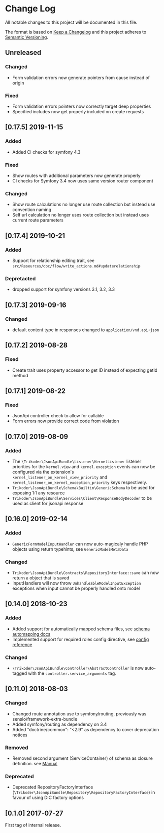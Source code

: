 # Change Log
All notable changes to this project will be documented in this file.

The format is based on [Keep a Changelog](http://keepachangelog.com/en/1.0.0/)
and this project adheres to [Semantic Versioning](http://semver.org/spec/v2.0.0.html).

## Unreleased

### Changed
- Form validation errors now generate pointers from cause instead of origin

### Fixed
- Form validation errors pointers now correctly target deep properties 
- Specified includes now get properly included on create requests

## [0.17.5] 2019-11-15

### Added
- Added CI checks for symfony 4.3

### Fixed
- Show routes with additional parameters now generate properly
- CI checks for Symfony 3.4 now uses same version router component

### Changed
- Show route calculations no longer use route collection but instead use convention naming
- Self url calculation no longer uses route collection but instead uses current route parameters

## [0.17.4] 2019-10-21

### Added
- Support for relationship editing trait, see `src/Resources/doc/flow/write_actions.md#updaterelationship`

### Depretacted
- dropped support for symfony versions 3.1, 3.2, 3.3

## [0.17.3] 2019-09-16

### Changed
- default content type in responses changed to `application/vnd.api+json`

## [0.17.2] 2019-08-28

### Fixed
- Create trait uses property accessor to get ID instead of expecting getId method

## [0.17.1] 2019-08-22

### Fixed
- JsonApi controller check to allow for callable
- Form errors now provide correct code from violation

## [0.17.0] 2019-08-09

### Added
- The `\Trikoder\JsonApiBundle\Listener\KernelListener` listener priorities for the
`kernel.view` and `kernel.exception` events can now be configured via the extension's
`kernel_listener_on_kernel_view_priority` and `kernel_listener_on_kernel_exception_priority`
keys respectively.
- `Trikoder\JsonApiBundle\Schema\Builtin\GenericSchema` to be used for exposing 1:1 any resource
- `Trikoder\JsonApiBundle\Services\Client\ResponseBodyDecoder` to be used as client for jsonapi response

## [0.16.0] 2019-02-14

### Added
- `GenericFormModelInputHandler` can now auto-magicaly handle PHP objects using return typehints, see `GenericModelMetaData`

### Changed
- `Trikoder\JsonApiBundle\Contracts\RepositoryInterface::save` can now return a object that is saved
- InputHandlers will now throw `UnhandleableModelInputException` exceptions when input cannot be properly handled onto model


## [0.14.0] 2018-10-23

### Added
- Added support for automatically mapped schema files, see [schema automapping docs](src/Resources/doc/getting_started/schema_automapping.md)
- Implemented support for required roles config directive, see [config reference](src/Resources/doc/configuration/configuration.md)

### Changed
- `\Trikoder\JsonApiBundle\Controller\AbstractController` is now auto-tagged with the `controller.service_arguments` tag.


## [0.11.0] 2018-08-03

### Changed
- Changed route annotation use to symfony/routing, previously was sensio/framework-extra-bundle
- Added symfony/routing as dependency on 3.4
- Added "doctrine/common": "<2.9" as dependency to cover deprecation notices

### Removed
- Removed second argument (ServiceContainer) of schema as closure definition. see [Manual](src/Resources/doc/getting_started/schema_class_map.md)

### Deprecated
- Deprecated RepositoryFactoryInterface (`\Trikoder\JsonApiBundle\Repository\RepositoryFactoryInterface`) in favour of using DIC factory options

## [0.1.0] 2017-07-27

First tag of internal release.
